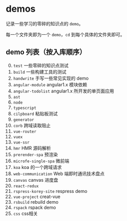 # demos

记录一些学习的零碎的知识点的 `demo`。

每一个文件夹即为一个 `demo`，`cd` 到每个具体的文件夹即可。

## demo 列表（按入库顺序）

0. `test` 一些零碎的知识点测试
1. `build` 一些构建工具的测试
2. `handwrite` 手写一些常见实现的 demo
3. `angular-module` angular1.x 模块依赖
4. `angular-todolist` angular1.x 所开发的单页面应用
5. `ast`
6. `node`
7. `typescript`
8. `cilpboard` 粘贴板测试
9. `generator`
10. `corb` 跨域读取阻止
11. `vue-router`
12. `vuex`
13. `vue-ssr`
14. `hmr` HMR 源码解析
15. `prerender-spa` 预渲染
16. `microfe-single-spa` 微前端
17. `koa` koa 的一个跨域请求
18. `web-communication` Web 端即时通讯技术盘点
19. `canvas` canvas 进度盘
20. `react-redux`
21. `rspress-korey-site` respress demo
22. `vue-project` creat-vue
23. `rsbuild` rebuild demo
23. `rspack` rspack demo
24. `css` css相关
